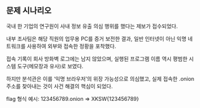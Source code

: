 ## 문제 시나리오

국내 한 기업의 연구원이 사내 정보 유출 의심 행위를 했다는 제보가 접수되었다.

내부 조사팀은 해당 직원의 업무용 PC를 증거 보전한 결과,
일반 인터넷이 아닌 익명 네트워크를 사용하여 외부와 접속한 정황을 포착했다.

접속 기록이 회사 방화벽 로그에는 남지 않았으며,
실행된 프로그램 이름 역시 평범한 시스템 도구(메모장과 유사)로 보였다.

하지만 분석관은 이를 ‘익명 브라우저’의 위장 가능성으로 의심했고,
실제 접속한 .onion 주소를 찾아내는 것이 사건 해결의 핵심이 되었다.

flag 형식 예시: 123456789.onion => XKSW{123456789}
